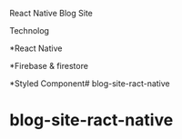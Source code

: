 React Native Blog Site

Technolog

*React Native

*Firebase & firestore

*Styled Component# blog-site-ract-native
# blog-site-ract-native
